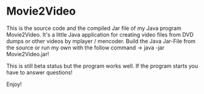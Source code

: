 # Movie2Video

This is the source code and the compiled Jar file of my Java program Movie2Video. It's a little Java application for creating video files from DVD dumps or other videos by mplayer / mencoder. Build the Java Jar-File from the source or run my own with the follow command -> java -jar Movie2Video.jar!

This is still beta status but the program works well. If the program starts you have to answer questions!

Enjoy!
